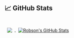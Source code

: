 ## &#x1f4c8; GitHub Stats

<br>

<a href="https://github.com/robsondepaula">
  <img align="center" style="margin:0.5rem" src="https://github-readme-stats.vercel.app/api/top-langs/?username=robsondepaula&layout=compact&count_private=true&hide=html,typescript" />
</a>

<a href="https://github.com/robsondepaula">
  <img align="center" style="margin:0.5rem" src="https://github-readme-stats.vercel.app/api?username=robsondepaula&count_private=true&show_icons=true" alt="Robson's GitHub Stats" />
</a>
